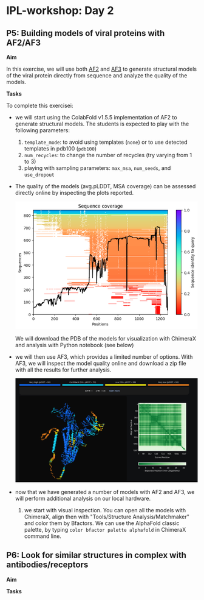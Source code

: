 # IPL-workshop: Day 2

## P5: Building models of viral proteins with AF2/AF3

**Aim**

In this exercise, we will use both [AF2](https://colab.research.google.com/github/sokrypton/ColabFold/blob/main/AlphaFold2.ipynb) and [AF3](https://alphafoldserver.com/about) to generate structural models of the viral protein directly from sequence and analyze the quality of the models.

**Tasks**

To complete this exercisei:
* we will start using the ColabFold v1.5.5 implementation of AF2 to generate structural models.
  The students is expected to play with the following parameters:
  1. ```template_mode```: to avoid using templates (```none```) or to use detected templates in pdb100 (```pdb100```)
  2. ```num_recycles```: to change the number of recycles (try varying from 1 to 3)
  3. playing with sampling parameters: ```max_msa```, ```num_seeds```, and ```use_dropout``` 

* The quality of the models (avg.pLDDT, MSA coverage) can be assessed directly online by inspecting the plots reported. 

  ![title](MSA.png)

  We will download the PDB of the models for visualization with ChimeraX and analysis with Python notebook (see below)

* we will then use AF3, which provides a limited number of options. With AF3, we will inspect the model quality online and download a zip file with all the results for further analysis.

  ![title](AF3.png)

* now that we have generated a number of models with AF2 and AF3, we will perform additional analysis on our local hardware.
  1. we start with visual inspection. You can open all the models with ChimeraX, align then with "Tools/Structure Analysis/Matchmaker" and color them by Bfactors. We can use the AlphaFold classic palette, by typing ```color bfactor palette alphafold``` in ChimeraX command line. 

## P6: Look for similar structures in complex with antibodies/receptors

**Aim**

**Tasks**


